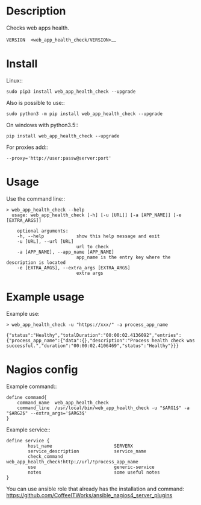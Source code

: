 Description
===========

Checks web apps health.

`VERSION  <web_app_health_check/VERSION>`__

Install
=======

Linux::

    sudo pip3 install web_app_health_check --upgrade

Also is possible to use::

    sudo python3 -m pip install web_app_health_check --upgrade

On windows with python3.5::

    pip install web_app_health_check --upgrade

For proxies add::

    --proxy='http://user:passw@server:port'

Usage
=====

Use the command line::

    > web_app_health_check --help
      usage: web_app_health_check [-h] [-u [URL]] [-a [APP_NAME]] [-e [EXTRA_ARGS]]

        optional arguments:
        -h, --help            show this help message and exit
        -u [URL], --url [URL]
                              url to check 		
        -a [APP_NAME], --app_name [APP_NAME]
                              app_name is the entry key where the description is located
        -e [EXTRA_ARGS], --extra_args [EXTRA_ARGS]
                              extra args


Example usage
=============

Example use:

    > web_app_health_check -u "https://xxx/" -a process_app_name
    
    {"status":"Healthy","totalDuration":"00:00:02.4136092","entries":{"process_app_name":{"data":{},"description":"Process health check was successful.","duration":"00:00:02.4106469","status":"Healthy"}}}

Nagios config
=============

Example command::

    define command{
        command_name  web_app_health_check
        command_line  /usr/local/bin/web_app_health_check -u "$ARG1$" -a "$ARG2$" --extra_args='$ARG3$'
    }

Example service::

    define service {
            host_name                       SERVERX
            service_description             service_name
            check_command                   web_app_health_check!http://url/!process_app_name
            use				                generic-service
            notes                           some useful notes
    }

You can use ansible role that already has the installation and command: https://github.com/CoffeeITWorks/ansible_nagios4_server_plugins
